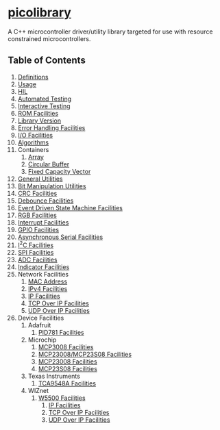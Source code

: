 # [picolibrary](https://github.com/apcountryman/picolibrary)
A C++ microcontroller driver/utility library targeted for use with resource constrained
microcontrollers.

## Table of Contents
1. [Definitions](definitions.md)
1. [Usage](usage.md)
1. [HIL](hil.md)
1. [Automated Testing](testing-automated.md)
1. [Interactive Testing](testing-interactive.md)
1. [ROM Facilities](rom.md)
1. [Library Version](library_version.md)
1. [Error Handling Facilities](error_handling.md)
1. [I/O Facilities](io.md)
1. [Algorithms](algorithms.md)
1. Containers
    1. [Array](containers/array.md)
    1. [Circular Buffer](containers/circular_buffer.md)
    1. [Fixed Capacity Vector](containers/fixed_capacity_vector.md)
1. [General Utilities](general_utilities.md)
1. [Bit Manipulation Utilities](bit_manipulation_utilities.md)
1. [CRC Facilities](crc.md)
1. [Debounce Facilities](debounce.md)
1. [Event Driven State Machine Facilities](event_driven_state_machine.md)
1. [RGB Facilities](rgb.md)
1. [Interrupt Facilities](interrupt.md)
1. [GPIO Facilities](gpio.md)
1. [Asynchronous Serial Facilities](asynchronous_serial.md)
1. [I<sup>2</sup>C Facilities](i2c.md)
1. [SPI Facilities](spi.md)
1. [ADC Facilities](adc.md)
1. [Indicator Facilities](indicator.md)
1. Network Facilities
    1. [MAC Address](network/mac_address.md)
    1. [IPv4 Facilities](network/ipv4.md)
    1. [IP Facilities](network/ip.md)
    1. [TCP Over IP Facilities](network/tcp_over_ip.md)
    1. [UDP Over IP Facilities](network/udp_over_ip.md)
1. Device Facilities
    1. Adafruit
        1. [PID781 Facilities](device/adafruit/pid781.md)
    1. Microchip
        1. [MCP3008 Facilities](device/microchip/mcp3008.md)
        1. [MCP23008/MCP23S08 Facilities](device/microchip/mcp23x08.md)
        1. [MCP23008 Facilities](device/microchip/mcp23008.md)
        1. [MCP23S08 Facilities](device/microchip/mcp23s08.md)
    1. Texas Instruments
        1. [TCA9548A Facilities](device/texas_instruments/tca9548a.md)
    1. WIZnet
        1. [W5500 Facilities](device/wiznet/w5500.md)
            1. [IP Facilities](device/wiznet/w5500/ip.md)
            1. [TCP Over IP Facilities](device/wiznet/w5500/tcp_over_ip.md)
            1. [UDP Over IP Facilities](device/wiznet/w5500/udp_over_ip.md)
